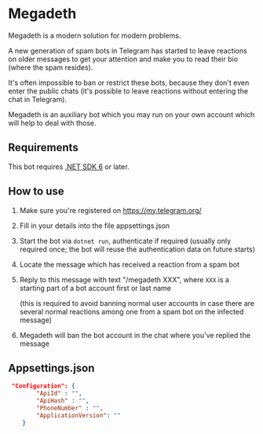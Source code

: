 ﻿Megadeth
========

Megadeth is a modern solution for modern problems.

A new generation of spam bots in Telegram has started to leave reactions on older messages to get your attention and make you to read their bio (where the spam resides).

It's often impossible to ban or restrict these bots, because they don't even enter the public chats (it's possible to leave reactions without entering the chat in Telegram).

Megadeth is an auxiliary bot which you may run on your own account which will help to deal with those.

Requirements
------------
This bot requires [.NET SDK 6][dotnet-sdk] or later.

How to use
----------

1. Make sure you're registered on https://my.telegram.org/
2. Fill in your details into the file appsettings.json
3. Start the bot via `dotnet run`, authenticate if required (usually only required once; the bot will reuse the authentication data on future starts)
4. Locate the message which has received a reaction from a spam bot
5. Reply to this message with text "/megadeth XXX", where `XXX` is a starting part of a bot account first or last name

   (this is required to avoid banning normal user accounts in case there are several normal reactions among one from a spam bot on the infected message)
6. Megadeth will ban the bot account in the chat where you've replied the message

**Appsettings.json**
--------------------
```json
 "Configuration": {
        "ApiId" : "",
        "ApiHash" : "",
        "PhoneNumber" : "",
        "ApplicationVersion": ""
    }
```
[dotnet-sdk]: https://dot.net
